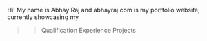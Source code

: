 Hi! My name is Abhay Raj and abhayraj.com is my portfolio website, currently showcasing my 
>> Qualification
>> Experience
>> Projects
